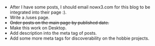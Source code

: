 - After I have some posts, I should email nowx3.com for this blog to be integrated into their page :).
- Write a /uses page.
- ~~Order posts on the main page by published date.~~
- Make this work on Desktop.
- Add description into the meta tag of posts.
- Add some more meta tags for discoverability on the hobbie projects.
